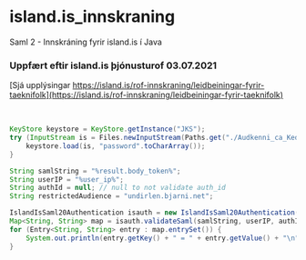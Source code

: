 # island.is_innskraning
Saml 2 - Innskráning fyrir island.is í Java

### Uppfært eftir island.is þjónusturof 03.07.2021
[Sjá upplýsingar https://island.is/rof-innskraning/leidbeiningar-fyrir-taeknifolk](https://island.is/rof-innskraning/leidbeiningar-fyrir-taeknifolk)
&nbsp;

&nbsp;
```java
KeyStore keystore = KeyStore.getInstance("JKS");
try (InputStream is = Files.newInputStream(Paths.get("./Audkenni_ca_Kedja.jks"))) {
    keystore.load(is, "password".toCharArray());
}

String samlString = "%result.body_token%";
String userIP = "%user_ip%";
String authId = null; // null to not validate auth_id
String restrictedAudience = "undirlen.bjarni.net";

IslandIsSaml20Authentication isauth = new IslandIsSaml20Authentication(keystore);
Map<String, String> map = isauth.validateSaml(samlString, userIP, authId, restrictedAudience);
for (Entry<String, String> entry : map.entrySet()) {
    System.out.println(entry.getKey() + " = " + entry.getValue() + "\n");
}
```
